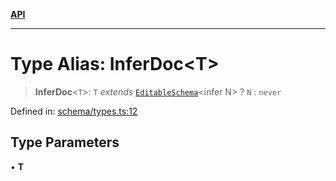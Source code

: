 [**API**](../API.md)

***

# Type Alias: InferDoc\<T\>

> **InferDoc**\<`T`\>: `T` *extends* [`EditableSchema`](EditableSchema.md)\<infer N\> ? `N` : `never`

Defined in: [schema/types.ts:12](https://github.com/inokawa/edix/blob/3b39c30ee6a7ee9a5e705005551e6fd2e6c7ae38/src/core/schema/types.ts#L12)

## Type Parameters

• **T**
